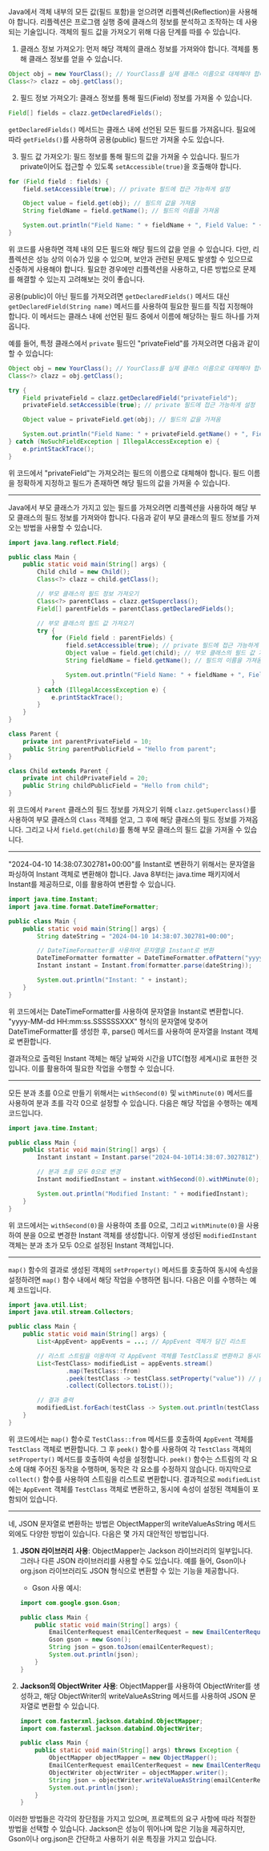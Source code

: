 Java에서 객체 내부의 모든 값(필드 포함)을 얻으려면 리플렉션(Reflection)을 사용해야 합니다. 리플렉션은 프로그램 실행 중에 클래스의 정보를 분석하고 조작하는 데 사용되는 기술입니다. 객체의 필드 값을 가져오기 위해 다음 단계를 따를 수 있습니다.

1. 클래스 정보 가져오기: 먼저 해당 객체의 클래스 정보를 가져와야 합니다. 객체를 통해 클래스 정보를 얻을 수 있습니다.

```java
Object obj = new YourClass(); // YourClass를 실제 클래스 이름으로 대체해야 합니다.
Class<?> clazz = obj.getClass();
```

2. 필드 정보 가져오기: 클래스 정보를 통해 필드(Field) 정보를 가져올 수 있습니다.

```java
Field[] fields = clazz.getDeclaredFields();
```

`getDeclaredFields()` 메서드는 클래스 내에 선언된 모든 필드를 가져옵니다. 필요에 따라 `getFields()`를 사용하여 공용(public) 필드만 가져올 수도 있습니다.

3. 필드 값 가져오기: 필드 정보를 통해 필드의 값을 가져올 수 있습니다. 필드가 private이어도 접근할 수 있도록 `setAccessible(true)`을 호출해야 합니다.

```java
for (Field field : fields) {
    field.setAccessible(true); // private 필드에 접근 가능하게 설정

    Object value = field.get(obj); // 필드의 값을 가져옴
    String fieldName = field.getName(); // 필드의 이름을 가져옴

    System.out.println("Field Name: " + fieldName + ", Field Value: " + value);
}
```

위 코드를 사용하면 객체 내의 모든 필드와 해당 필드의 값을 얻을 수 있습니다. 다만, 리플렉션은 성능 상의 이슈가 있을 수 있으며, 보안과 관련된 문제도 발생할 수 있으므로 신중하게 사용해야 합니다. 필요한 경우에만 리플렉션을 사용하고, 다른 방법으로 문제를 해결할 수 있는지 고려해보는 것이 좋습니다.



공용(public)이 아닌 필드를 가져오려면 `getDeclaredFields()` 메서드 대신 `getDeclaredField(String name)` 메서드를 사용하여 필요한 필드를 직접 지정해야 합니다. 이 메서드는 클래스 내에 선언된 필드 중에서 이름에 해당하는 필드 하나를 가져옵니다.

예를 들어, 특정 클래스에서 `private` 필드인 "privateField"를 가져오려면 다음과 같이 할 수 있습니다:

```java
Object obj = new YourClass(); // YourClass를 실제 클래스 이름으로 대체해야 합니다.
Class<?> clazz = obj.getClass();

try {
    Field privateField = clazz.getDeclaredField("privateField");
    privateField.setAccessible(true); // private 필드에 접근 가능하게 설정

    Object value = privateField.get(obj); // 필드의 값을 가져옴

    System.out.println("Field Name: " + privateField.getName() + ", Field Value: " + value);
} catch (NoSuchFieldException | IllegalAccessException e) {
    e.printStackTrace();
}
```

위 코드에서 "privateField"는 가져오려는 필드의 이름으로 대체해야 합니다. 필드 이름을 정확하게 지정하고 필드가 존재하면 해당 필드의 값을 가져올 수 있습니다.

------------------

Java에서 부모 클래스가 가지고 있는 필드를 가져오려면 리플렉션을 사용하여 해당 부모 클래스의 필드 정보를 가져와야 합니다. 다음과 같이 부모 클래스의 필드 정보를 가져오는 방법을 사용할 수 있습니다.

```java
import java.lang.reflect.Field;

public class Main {
    public static void main(String[] args) {
        Child child = new Child();
        Class<?> clazz = child.getClass();

        // 부모 클래스의 필드 정보 가져오기
        Class<?> parentClass = clazz.getSuperclass();
        Field[] parentFields = parentClass.getDeclaredFields();

        // 부모 클래스의 필드 값 가져오기
        try {
            for (Field field : parentFields) {
                field.setAccessible(true); // private 필드에 접근 가능하게 설정
                Object value = field.get(child); // 부모 클래스의 필드 값 가져옴
                String fieldName = field.getName(); // 필드의 이름을 가져옴

                System.out.println("Field Name: " + fieldName + ", Field Value: " + value);
            }
        } catch (IllegalAccessException e) {
            e.printStackTrace();
        }
    }
}

class Parent {
    private int parentPrivateField = 10;
    public String parentPublicField = "Hello from parent";
}

class Child extends Parent {
    private int childPrivateField = 20;
    public String childPublicField = "Hello from child";
}
```

위 코드에서 `Parent` 클래스의 필드 정보를 가져오기 위해 `clazz.getSuperclass()`를 사용하여 부모 클래스의 `Class` 객체를 얻고, 그 후에 해당 클래스의 필드 정보를 가져옵니다. 그리고 나서 `field.get(child)`를 통해 부모 클래스의 필드 값을 가져올 수 있습니다.

----------------------------

"2024-04-10 14:38:07.302781+00:00"를 Instant로 변환하기 위해서는 문자열을 파싱하여 Instant 객체로 변환해야 합니다. Java 8부터는 java.time 패키지에서 Instant를 제공하므로, 이를 활용하여 변환할 수 있습니다.

```java
import java.time.Instant;
import java.time.format.DateTimeFormatter;

public class Main {
    public static void main(String[] args) {
        String dateString = "2024-04-10 14:38:07.302781+00:00";

        // DateTimeFormatter를 사용하여 문자열을 Instant로 변환
        DateTimeFormatter formatter = DateTimeFormatter.ofPattern("yyyy-MM-dd HH:mm:ss.SSSSSSXXX");
        Instant instant = Instant.from(formatter.parse(dateString));

        System.out.println("Instant: " + instant);
    }
}
```

위 코드에서는 DateTimeFormatter를 사용하여 문자열을 Instant로 변환합니다. "yyyy-MM-dd HH:mm:ss.SSSSSSXXX" 형식의 문자열에 맞추어 DateTimeFormatter를 생성한 후, parse() 메서드를 사용하여 문자열을 Instant 객체로 변환합니다.

결과적으로 출력된 Instant 객체는 해당 날짜와 시간을 UTC(협정 세계시)로 표현한 것입니다. 이를 활용하여 필요한 작업을 수행할 수 있습니다.

-----------------------

모든 분과 초를 0으로 만들기 위해서는 `withSecond(0)` 및 `withMinute(0)` 메서드를 사용하여 분과 초를 각각 0으로 설정할 수 있습니다. 다음은 해당 작업을 수행하는 예제 코드입니다.

```java
import java.time.Instant;

public class Main {
    public static void main(String[] args) {
        Instant instant = Instant.parse("2024-04-10T14:38:07.302781Z");

        // 분과 초를 모두 0으로 변경
        Instant modifiedInstant = instant.withSecond(0).withMinute(0);

        System.out.println("Modified Instant: " + modifiedInstant);
    }
}
```

위 코드에서는 `withSecond(0)`을 사용하여 초를 0으로, 그리고 `withMinute(0)`을 사용하여 분을 0으로 변경한 Instant 객체를 생성합니다. 이렇게 생성된 `modifiedInstant` 객체는 분과 초가 모두 0으로 설정된 Instant 객체입니다.


------------------------

`map()` 함수의 결과로 생성된 객체의 `setProperty()` 메서드를 호출하여 동시에 속성을 설정하려면 `map()` 함수 내에서 해당 작업을 수행하면 됩니다. 다음은 이를 수행하는 예제 코드입니다.

```java
import java.util.List;
import java.util.stream.Collectors;

public class Main {
    public static void main(String[] args) {
        List<AppEvent> appEvents = ...; // AppEvent 객체가 담긴 리스트

        // 리스트 스트림을 이용하여 각 AppEvent 객체를 TestClass로 변환하고 동시에 property 값을 설정
        List<TestClass> modifiedList = appEvents.stream()
                .map(TestClass::from)
                .peek(testClass -> testClass.setProperty("value")) // property 값을 설정
                .collect(Collectors.toList());

        // 결과 출력
        modifiedList.forEach(testClass -> System.out.println(testClass.getProperty()));
    }
}
```

위 코드에서는 `map()` 함수로 `TestClass::from` 메서드를 호출하여 `AppEvent` 객체를 `TestClass` 객체로 변환합니다. 그 후 `peek()` 함수를 사용하여 각 `TestClass` 객체의 `setProperty()` 메서드를 호출하여 속성을 설정합니다. `peek()` 함수는 스트림의 각 요소에 대해 주어진 동작을 수행하며, 동작은 각 요소를 수정하지 않습니다. 마지막으로 `collect()` 함수를 사용하여 스트림을 리스트로 변환합니다. 결과적으로 `modifiedList`에는 `AppEvent` 객체를 `TestClass` 객체로 변환하고, 동시에 속성이 설정된 객체들이 포함되어 있습니다.


--------------------------

네, JSON 문자열로 변환하는 방법은 ObjectMapper의 writeValueAsString 메서드 외에도 다양한 방법이 있습니다. 다음은 몇 가지 대안적인 방법입니다.

1. **JSON 라이브러리 사용**: ObjectMapper는 Jackson 라이브러리의 일부입니다. 그러나 다른 JSON 라이브러리를 사용할 수도 있습니다. 예를 들어, Gson이나 org.json 라이브러리도 JSON 형식으로 변환할 수 있는 기능을 제공합니다.

    - Gson 사용 예시:
    ```java
    import com.google.gson.Gson;
    
    public class Main {
        public static void main(String[] args) {
            EmailCenterRequest emailCenterRequest = new EmailCenterRequest();
            Gson gson = new Gson();
            String json = gson.toJson(emailCenterRequest);
            System.out.println(json);
        }
    }
    ```

2. **Jackson의 ObjectWriter 사용**: ObjectMapper를 사용하여 ObjectWriter를 생성하고, 해당 ObjectWriter의 writeValueAsString 메서드를 사용하여 JSON 문자열로 변환할 수 있습니다.

    ```java
    import com.fasterxml.jackson.databind.ObjectMapper;
    import com.fasterxml.jackson.databind.ObjectWriter;
    
    public class Main {
        public static void main(String[] args) throws Exception {
            ObjectMapper objectMapper = new ObjectMapper();
            EmailCenterRequest emailCenterRequest = new EmailCenterRequest();
            ObjectWriter objectWriter = objectMapper.writer();
            String json = objectWriter.writeValueAsString(emailCenterRequest);
            System.out.println(json);
        }
    }
    ```

이러한 방법들은 각각의 장단점을 가지고 있으며, 프로젝트의 요구 사항에 따라 적절한 방법을 선택할 수 있습니다. Jackson은 성능이 뛰어나며 많은 기능을 제공하지만, Gson이나 org.json은 간단하고 사용하기 쉬운 특징을 가지고 있습니다.
